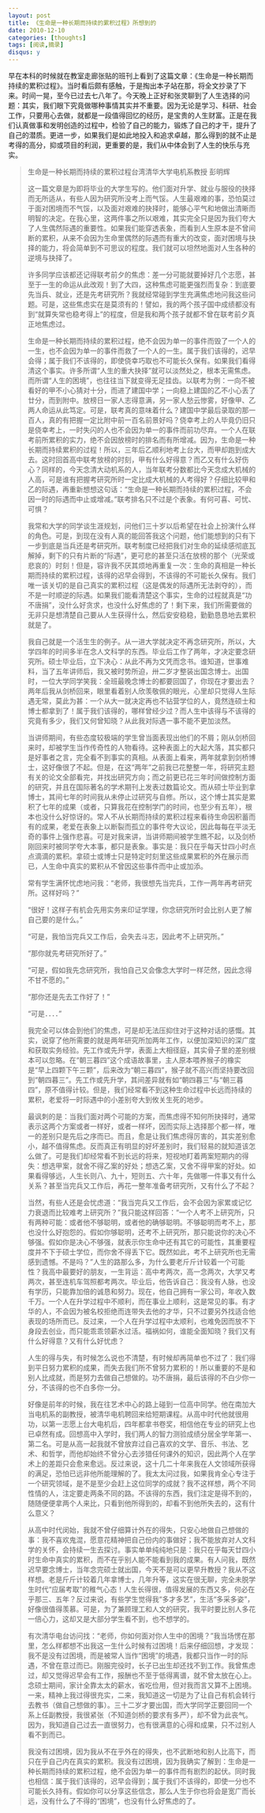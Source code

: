 ```yaml
---
layout: post
title: 《生命是一种长期而持续的累积过程》所想到的
date: 2010-12-10
categories: [thoughts]
tags: [阅读,摘录]
disqus: y
---
```


早在本科的时候就在教室走廊张贴的班刊上看到了这篇文章：《生命是一种长期而持续的累积过程》。当时看后颇有感触，于是掏出本子站在那，将全文抄录了下来。时间一晃，至今已过去七八年了。今天晚上正好和张灵聊到了人生选择的问题：其实，我们眼下究竟做哪种事情其实并不重要。因为无论是学习、科研、社会工作，只要用心去做，就都是一段值得回忆的经历，是宝贵的人生财富。正是在我们认真做事和发明创造的过程中，检验了自己的能力，锻炼了自己的才干，提升了自己的潜质。更进一步，如果我们是如此地投入和追求卓越，那么得到的就不止是考得的高分，抑或项目的利润，更重要的是，我们从中体会到了人生的快乐与充实。

> 生命是一种长期而持续的累积过程台湾清华大学电机系教授 彭明辉
>
> 这一篇文章是为即将毕业的大学生写的。他们面对升学、就业与服役的抉择而无所适从，有些人因为研究所没考上而气馁。人生最艰难的事，恐怕莫过于面对困境而不气馁，以及面对艰难的抉择时，能够心平气和地做出清晰而明智的决定。在我心里，这两件事之所以艰难，其实完全只是因为我们夸大了人生偶然际遇的重要性。如果我们能穿透表象，而看到人生原本是不曾间断的累积，从来不会因为生命里偶然的际遇而有重大的改变，面对困境与抉择的能力，将会简单到不可思议的程度。我们就可以坦然地面对人生各种的逆境与抉择了。
>
> 许多同学应该都还记得联考前夕的焦虑：差一分可能就要掉好几个志愿，甚至于一生的命运从此改观！到了大四，这种焦虑可能更强烈而复杂：到底要先当兵、就业，还是先考研究所？我就经常碰到学生充满焦虑地问我这些问题。可是，这些焦虑实在是莫须有的！譬如，我的两个孩子国中成绩都没有到“就算失常也稳考得上”的程度，但是我和两个孩子就都不曾在联考前夕真正地焦虑过。
>
> 生命是一种长期而持续的累积过程，绝不会因为单一的事件而毁了一个人的一生，也不会因为单一的事件而救了一个人的一生。属于我们该得的，迟早会得；属于我们不该得的，即使侥幸巧取也不可能长久保有。如果我们看得清这个事实。许多所谓“人生的重大抉择”就可以淡然处之，根本无需焦虑。而所谓“人生的困境”，也往往当下就变得无足挂齿。以联考为例：一向不被看好的甲不小心猜对十分，而进了建国中学；一向稳上建国的乙不小心丢了廿分，而到附中。放榜日一家人志得意满，另一家人愁云惨雾，好像甲、乙两人命运从此笃定。可是，联考真的意味着什么？建国中学最后录取的那一百人，真的有把握一定比附中前一百名前景好吗？侥幸考上的人毕竟仍旧只是侥幸考上，一时失闪的人也不会因为单一的事件而前功尽弃。一个人在联考前所累积的实力，绝不会因放榜时的排名而有所增减。因为，生命是一种长期而持续累积的过程！所以，三年后乙顺利地考上台大，而甲却跑到成大去。这时回首高中联考放榜的时刻，甲有什么好得意？而乙又有什么好伤心？同样的，今天念清大动机系的人，当年联考分数都比今天念成大机械的人高，可是谁有把握考研究所时一定比成大机械的人考得好？仔细比较甲和乙的际遇，再重新想想这句话：“生命是一种长期而持续的累积过程，不会因一时的际遇而中止或增减。”联考排名只不过是个表象。有何可喜、可忧、可惧？
>
> 我常和大学的同学谈生涯规划，问他们三十岁以后希望在社会上扮演什么样的角色。可是，到现在没有人真的能回答我这个问题，他们能想到的只有下一步到底是当兵还是考研究所。联考制度已经把我们对生命的延续感彻底瓦解掉，剩下的只有片断的“际遇”，更可悲的甚至只活在放榜的那个（光荣或悲哀的）时刻！但是，容许我不厌其烦地再重复一次：生命的真相是一种长期而持续的累积过程，该得的迟早会得到，不该得的不可能长久保有。我们唯一该关切的是自己真实的累积过程（这是偶发的际遇所无法剥夺的），而不是一时顺逆的际遇。如果我们能看清楚这个事实，生命的过程就真是“功不唐捐”，没什么好贪求，也没什么好焦虑的了！剩下来，我们所需要做的无非只是想清楚自己要从人生获得什么，然后安安稳稳，勤勤恳恳地去累积就是了。
>
> 我自己就是一个活生生的例子。从一进大学就决定不再念研究所，所以，大学四年的时间多半在念人文科学的东西。毕业后工作了两年，才决定要念研究所。硕士毕业后，立下决心：从此不再为文凭而念书。谁知道，世事难料，当了五年讲师后，我又被时势所迫，卅二岁才整装出国念博士。出国时，一位大学同学笑我：全班最晚念博士的都要回国了，你现在才要出去？两年后我从剑桥回来，眼里看着别人欣羡敬佩的眼光，心里却只觉得人生际遇无常，莫此为甚：一个从大一就决定再也不钻营学位的人，竟然连硕士和博士都拿到了！属于我们该得的，哪样曾经少过？而人生中该得与不该得的究竟有多少，我们又何曾知晓？从此我对际遇一事不能不更加淡然。
>
> 当讲师期间，有些态度较极端的学生曾当面表现出他们的不屑；刚从剑桥回来时，却被学生当作传奇性的人物看待。这种表面上的大起大落，其实都只是好事者之言，完全看不到事实的真相。从表面上看来，两年就拿到剑桥博士，这好像很了不起。但是，在这“两年”之前我已花整整一年，将研究主题有关的论文全部看完，并找出研究方向；而之前更已花三年时间做控制方面的研究，并且在国际著名的学术期刊上发表过数篇论文。而从硕士毕业到拿博士，其间七年的时间我从未停止过研究与自修。所以，这个博士其实是累积了七年的成果（或者，只算我花在控制学门的时间，也至少有五年），根本也没什么好惊讶的。常人不从长期而持续的累积过程来看待生命因积蓄而有的成果，老爱在表象上以断裂而孤立的事件夸大议论，因此每每在平淡无奇的事件上强作悲喜。可是对我来讲，当讲师期间被学生瞧不起，以及剑桥刚回来时被同学夸大本事，都只是表象。事实是：我只在乎每天廿四小时点点滴滴的累积。拿硕士或博士只是特定时刻里这些成果累积的外在展示而已，人生命中真实的累积从不曾因这些事件而中止或加添。
>
> 常有学生满怀忧虑地问我：“老师，我很想先当完兵，工作一两年再考研究所。这样好吗？”
>
> “很好！这样子有机会先用实务来印证学理，你念研究所时会比别人更了解自己要的是什么。”
>
> “可是，我怕当完兵又工作后，会失去斗志，因此考不上研究所。”
>
> “那你就先考研究所好了。”
>
> “可是，假如我先念研究所，我怕自己又会像念大学时一样茫然，因此念得不甘不愿的。”
>
> “那你还是先去工作好了！”
>
> “可是．．．．”
>
> 我完全可以体会到他们的焦虑，可是却无法压抑住对于这种对话的感慨。其实，说穿了他所需要的就是两年研究所加两年工作，以便加深知识的深广度和获取实务经验。先工作或先升学，表面上大相径庭，其实骨子里的差别根本可以忽略。在“朝三暮四”这个成语故事里，主人原本喂养猴子的橡实是“早上四颗下午三颗”，后来改为“朝三暮四”，猴子就不高兴而坚持要改回到“朝四暮三”。先工作或先升学，其间差异就有如“朝四暮三”与“朝三暮四”，原不值得计较。但是，我们经常看不到这种生命过程中长远而持续的累积，老爱将一时际遇中的小差别夸大到攸关生死的地步。
>
> 最讽刺的是：当我们面对两个可能的方案，而焦虑得不知何所抉择时，通常表示这两个方案或者一样好，或者一样坏，因而实际上选择那个都一样，唯一的差别只是先后之序而已。而且，愈是让我们焦虑得厉害的，其实差别愈小，越不值得焦虑。反而真正有明显的好坏差别时，我们轻易的就知道该怎么做了。可是我们却经常看不到长远的将来，短视地盯着两案短期内的得失：想选甲案，就舍不得乙案的好处；想选乙案，又舍不得甲案的好处。如果看得够远，人生长则八、九十，短则五、六十年，先做哪一件事又有什么关系？甚至当完兵又工作后，再花一整年准备考研究所，又有什么了不起？
>
> 当然，有些人还是会忧虑道：“我当完兵又工作后，会不会因为家累或记忆力衰退而比较难考上研究所？”我只能这样回答：“一个人考不上研究所，只有两种可能：或者他不够聪明，或者他的确够聪明。不够聪明而考不上，那也没什么好抱怨的。假如你够聪明，还考不上研究所，那只能说你的决心不够强。假如你是决心不够强，就表示你生命中还有其它的可能性，其重要程度并不下于硕士学位，而你舍不得丢下它。既然如此，考不上研究所也无需感到遗憾。不是吗？”人生的路那么多，为什么要老斤斤计较着一个可能性？我高中最要好的朋友，一生背运：高中考两次，高一念两次，大学又考两次，甚至连机车驾照都考两次。毕业后，他告诉自己：我没有人脉，也没有学历，只能靠加倍的诚恳和努力。现在，他自己拥有一家公司，年收入数千万。一个人在升学过程中不顺利，而在事业上顺利，这是常见的事。有才华的人，不会因为被名校拒绝而连带失去他的才华，只不过要另外找适合他表现的场所而已。反过来，一个人在升学过程中太顺利，也难免因而放不下身段去创业，而只能乖乖领薪水过活。福祸如何，谁能全面知晓？我们又有什么好得意？又有什么好忧虑？
>
> 人生的得与失，有时候怎么说也不清楚，有时候却再简单也不过了：我们得到平日努力累积的成果，而失去我们所不曾努力累积的！所以重要的不是和别人比成就，而是努力去做自己想做的。功不唐捐，最后该得的不白少你一分，不该得的也不白多你一分。
>
> 好像是前年的时候，我在往艺术中心的路上碰到一位高中同学。他在南加大当电机系的副教授，被清华电机聘回来给短期课程。从高中时代他就很用功，以第一志愿上台大电机后，四年都拿书卷奖，相信他在专业的研究上也已卓然有成。回想高中入学时，我们两人的智力测验成绩分居全学年第一、第二名。可是从高一起我就不曾放弃过自己喜欢的文学、音乐、书法、艺术、和哲学，而他却始终不曾分心去涉猎任何课外的知识，因此两个人在学术上的差距只会愈来愈远。反过来说，这十几二十年来我在人文领域所获得的满足，恐怕已远非他所能理解的了。我太太问过我，如果我肯全心专注于一个研究领域，是不是至少会赶上这位同学的成就？我不这样想，两个不同性情的人，注定要走两条不同的路。不该得的东西，我们注定是得不到的，随随便便拿两个人来比，只看到他所得到的，却看不到他所失去的，这有什么意义？
>
> 从高中时代闵始，我就不曾仔细算计外在的得失，只安心地做自己想做的事：我不喜欢鬼混，愿意花精神把自己份内的事做好；我不能放弃对人文科学的关怀，会持续一生去探讨。事实单单纯纯地只是：我只在乎每天廿四小时生命中真实的累积，而不在乎别人能不能看到我的成果。有人问我，既然迟早要念博士，当年念完硕士就出国，今天不是可以更早升教授？我从不这样想。老是斤斤计较着几年拿博士，几年升等，这实在很无聊，完全未脱学生时代“应届考取”的稚气心态！人生长得很，值得发展的东西又多，何必在乎那三、五年？反过来说，有些学生觉得我“多才多艺”，生活“多采多姿”，好像很值得羡慕。可是，为了兼顾理工和人文的研究，我平时要比别人多花一倍心力，这却又是大部分学生看不到，也不想学的。
>
> 有次清华电台访问找：“老师，你如何面对你人生中的困境？”我当场愣在那里，怎么样都想不出我这一生什么时候有过困境！后来仔细回想，才发现：我不是没有过困境，而是被常人当作“困境”的境遇，我都只当作一时的际遇，不曾在意过而已。刚服完役时，长子已出生却还找不到工作。我曾焦虑过，却又觉得迟早会有工作，报酬也不至于低得离谱，就不曾太放在心上。念硕士期间，家计全靠太太的薪水，省吃俭用，但对我而言又算不上困境。一来，精神上我过得很充实，二来，我知道这一切是为了让自己有机会转行去教书（做自己想做的事）。三十二岁才要出国，而大学同学正要回同一个系上任副教授，我很紧张（不知道剑桥的要求有多严），却不曾为此丧气。因为，我知道自己过去一直很努力，也有很满意的心得和成果，只不过别人看不到而已。
>
> 我没有过困境，因为我从不在乎外在的得失，也不武断地和别人比高下，而只在乎自己内在真实的累积。我没有过困境，因为我确实了解到：生命是一种长期而持续的累积过程，绝不会因为单一的事件而有剧烈的起伏。同时我也相信：属于我们该得的，迟早会得到；属于我们不该得的，即使一分也不可能长久持有。假如你可以分享这些信念，那么人生于你也将会是宽广而长远，没有什么了不得的“困境”，也没有什么好焦虑的了。
